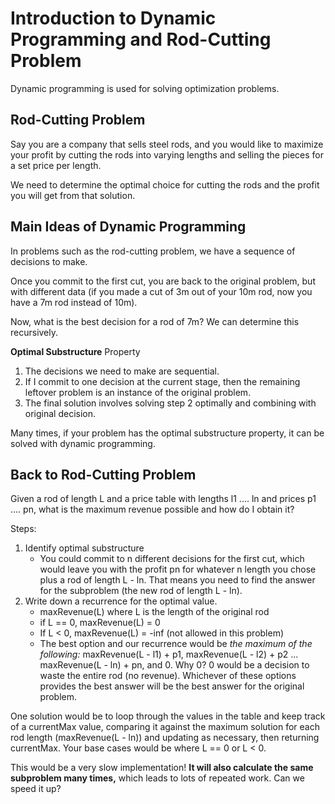 # Introduction to Dynamic Programming and Rod-Cutting Problem

Dynamic programming is used for solving optimization problems.

## Rod-Cutting Problem

Say you are a company that sells steel rods, and you would like to maximize your profit by cutting the rods into varying lengths and selling the pieces for a set price per length.

We need to determine the optimal choice for cutting the rods and the profit you will get from that solution.

## Main Ideas of Dynamic Programming

In problems such as the rod-cutting problem, we have a sequence of decisions to make.

Once you commit to the first cut, you are back to the original problem, but with different data (if you made a cut of 3m out of your 10m rod, now you have a 7m rod instead of 10m).

Now, what is the best decision for a rod of 7m? We can determine this recursively.

**Optimal Substructure** Property

1. The decisions we need to make are sequential.
2. If I commit to one decision at the current stage, then the remaining leftover problem is an instance of the original problem.
3. The final solution involves solving step 2 optimally and combining with original decision.

Many times, if your problem has the optimal substructure property, it can be solved with dynamic programming.

## Back to Rod-Cutting Problem

Given a rod of length L and a price table with lengths l1 .... ln and prices p1 .... pn, what is the maximum revenue possible and how do I obtain it?

Steps:

1. Identify optimal substructure
    - You could commit to n different decisions for the first cut, which would leave you with the profit pn for whatever n length you chose plus a rod of length L - ln. That means you need to find the answer for the subproblem (the new rod of length L - ln).
2. Write down a recurrence for the optimal value.
    - maxRevenue(L) where L is the length of the original rod
    - if L == 0, maxRevenue(L) = 0
    - If L < 0, maxRevenue(L) = -inf (not allowed in this problem)
    - The best option and our recurrence would be *the maximum of the following:* maxRevenue(L - l1) + p1, maxRevenue(L - l2) + p2 ... maxRevenue(L - ln) + pn, and 0. Why 0? 0 would be a decision to waste the entire rod (no revenue). Whichever of these options provides the best answer will be the best answer for the original problem.

One solution would be to loop through the values in the table and keep track of a currentMax value, comparing it against the maximum solution for each rod length (maxRevenue(L - ln)) and updating as necessary, then returning currentMax. Your base cases would be where L == 0 or L < 0.

This would be a very slow implementation! **It will also calculate the same subproblem many times,** which leads to lots of repeated work. Can we speed it up?